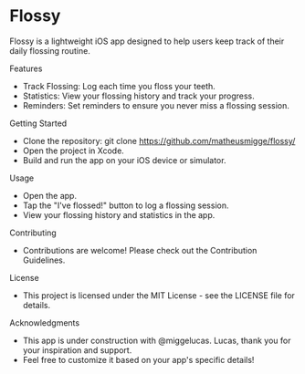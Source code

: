 # Flossy
Flossy is a lightweight iOS app designed to help users keep track of their daily flossing routine.

Features
- Track Flossing: Log each time you floss your teeth.
- Statistics: View your flossing history and track your progress.
- Reminders: Set reminders to ensure you never miss a flossing session.

Getting Started
- Clone the repository: git clone https://github.com/matheusmigge/flossy/
- Open the project in Xcode.
- Build and run the app on your iOS device or simulator.

Usage
- Open the app.
- Tap the "I've flossed!" button to log a flossing session.
- View your flossing history and statistics in the app.

Contributing
- Contributions are welcome! Please check out the Contribution Guidelines.

License
- This project is licensed under the MIT License - see the LICENSE file for details.

Acknowledgments
- This app is under construction with @miggelucas. Lucas, thank you for your inspiration and support.
- Feel free to customize it based on your app's specific details!

